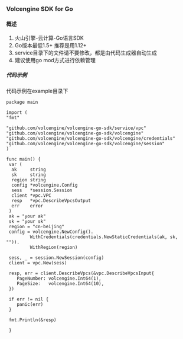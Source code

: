 ### Volcengine SDK for Go
####  概述
1. 火山引擎-云计算-Go语言SDK
2. Go版本最低1.5+ 推荐是用1.12+ 
3. service目录下的文件请不要修改，都是由代码生成器自动生成
4. 建议使用go mod方式进行依赖管理

##### 代码示例
代码示例在example目录下

	package main

    import (
    "fmt"

	"github.com/volcengine/volcengine-go-sdk/service/vpc"
	"github.com/volcengine/volcengine-go-sdk/volcengine"
	"github.com/volcengine/volcengine-go-sdk/volcengine/credentials"
	"github.com/volcengine/volcengine-go-sdk/volcengine/session"
    )

    func main() {
     var (
      ak     string
      sk     string
      region string
      config *volcengine.Config
      sess   *session.Session
      client *vpc.VPC
      resp   *vpc.DescribeVpcsOutput
      err    error
     )
     ak = "your ak"
     sk = "your sk"
     region = "cn-beijing"
     config = volcengine.NewConfig().
             WithCredentials(credentials.NewStaticCredentials(ak, sk, "")).
             WithRegion(region)

	 sess, _ = session.NewSession(config)
	 client = vpc.New(sess)

	 resp, err = client.DescribeVpcs(&vpc.DescribeVpcsInput{
		PageNumber: volcengine.Int64(1),
		PageSize:   volcengine.Int64(10),
	 })

	 if err != nil {
		panic(err)
	 }

	 fmt.Println(&resp)

     }
